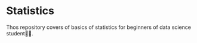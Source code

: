 # Statistics
Thos repository covers of basics of statistics for beginners of data science student👩‍🎓. 

